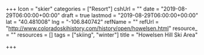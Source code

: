 +++
Icon = "skier"
categories = ["Resort"]
cshUrl = ""
date = "2019-08-29T06:00:00+00:00"
draft = true
lastmod = "2019-08-29T06:00:00+00:00"
lat = "40.481008"
lng = "-106.840742"
refName = ""
refUrl = "http://www.coloradoskihistory.com/history/open/howelsen.html"
resource_ = ""
resources = []
tags = ["skiing", "winter"]
title = "Howelsen Hill Ski Area"

+++
